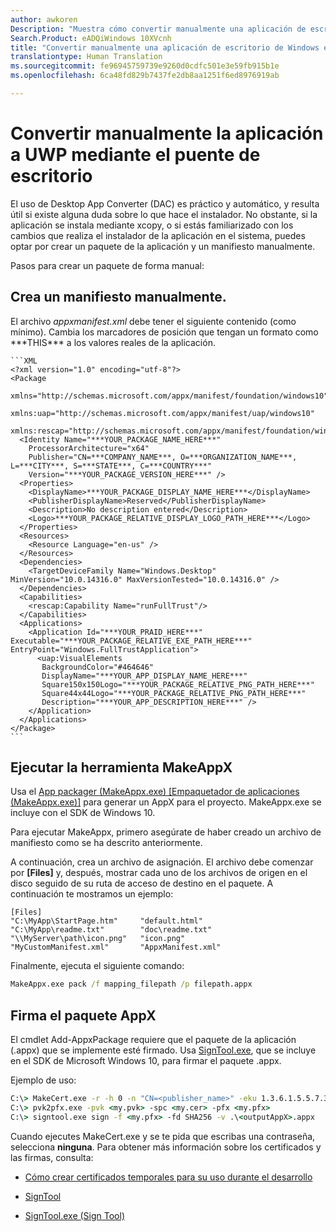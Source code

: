 ```yaml
---
author: awkoren
Description: "Muestra cómo convertir manualmente una aplicación de escritorio de Windows (por ejemplo, Win32, WPF y Windows Forms) en una aplicación para la Plataforma universal de Windows (UWP)."
Search.Product: eADQiWindows 10XVcnh
title: "Convertir manualmente una aplicación de escritorio de Windows en una aplicación para la Plataforma universal de Windows (UWP)"
translationtype: Human Translation
ms.sourcegitcommit: fe96945759739e9260d0cdfc501e3e59fb915b1e
ms.openlocfilehash: 6ca48fd829b7437fe2db8aa1251f6ed8976919ab

---
```


# Convertir manualmente la aplicación a UWP mediante el puente de escritorio

El uso de Desktop App Converter (DAC) es práctico y automático, y resulta útil si existe alguna duda sobre lo que hace el instalador. No obstante, si la aplicación se instala mediante xcopy, o si estás familiarizado con los cambios que realiza el instalador de la aplicación en el sistema, puedes optar por crear un paquete de la aplicación y un manifiesto manualmente.

Pasos para crear un paquete de forma manual:

## Crea un manifiesto manualmente.

El archivo _appxmanifest.xml_ debe tener el siguiente contenido (como mínimo). Cambia los marcadores de posición que tengan un formato como \*\*\*THIS\*\*\* a los valores reales de la aplicación.

    ```XML
    <?xml version="1.0" encoding="utf-8"?>
    <Package
       xmlns="http://schemas.microsoft.com/appx/manifest/foundation/windows10"
       xmlns:uap="http://schemas.microsoft.com/appx/manifest/uap/windows10"
       xmlns:rescap="http://schemas.microsoft.com/appx/manifest/foundation/windows10/restrictedcapabilities">
      <Identity Name="***YOUR_PACKAGE_NAME_HERE***"
        ProcessorArchitecture="x64"
        Publisher="CN=***COMPANY_NAME***, O=***ORGANIZATION_NAME***, L=***CITY***, S=***STATE***, C=***COUNTRY***"
        Version="***YOUR_PACKAGE_VERSION_HERE***" />
      <Properties>
        <DisplayName>***YOUR_PACKAGE_DISPLAY_NAME_HERE***</DisplayName>
        <PublisherDisplayName>Reserved</PublisherDisplayName>
        <Description>No description entered</Description>
        <Logo>***YOUR_PACKAGE_RELATIVE_DISPLAY_LOGO_PATH_HERE***</Logo>
      </Properties>
      <Resources>
        <Resource Language="en-us" />
      </Resources>
      <Dependencies>
        <TargetDeviceFamily Name="Windows.Desktop" MinVersion="10.0.14316.0" MaxVersionTested="10.0.14316.0" />
      </Dependencies>
      <Capabilities>
        <rescap:Capability Name="runFullTrust"/>
      </Capabilities>
      <Applications>
        <Application Id="***YOUR_PRAID_HERE***" Executable="***YOUR_PACKAGE_RELATIVE_EXE_PATH_HERE***" EntryPoint="Windows.FullTrustApplication">
          <uap:VisualElements
           BackgroundColor="#464646"
           DisplayName="***YOUR_APP_DISPLAY_NAME_HERE***"
           Square150x150Logo="***YOUR_PACKAGE_RELATIVE_PNG_PATH_HERE***"
           Square44x44Logo="***YOUR_PACKAGE_RELATIVE_PNG_PATH_HERE***"
           Description="***YOUR_APP_DESCRIPTION_HERE***" />
        </Application>
      </Applications>
    </Package>
    ```

## Ejecutar la herramienta MakeAppX

Usa el [App packager (MakeAppx.exe) [Empaquetador de aplicaciones (MakeAppx.exe)]](https://msdn.microsoft.com/library/windows/desktop/hh446767(v=vs.85).aspx) para generar un AppX para el proyecto. MakeAppx.exe se incluye con el SDK de Windows 10. 

Para ejecutar MakeAppx, primero asegúrate de haber creado un archivo de manifiesto como se ha descrito anteriormente. 

A continuación, crea un archivo de asignación. El archivo debe comenzar por **[Files]** y, después, mostrar cada uno de los archivos de origen en el disco seguido de su ruta de acceso de destino en el paquete. A continuación te mostramos un ejemplo: 

```
[Files]
"C:\MyApp\StartPage.htm"     "default.html"
"C:\MyApp\readme.txt"        "doc\readme.txt"
"\\MyServer\path\icon.png"   "icon.png"
"MyCustomManifest.xml"       "AppxManifest.xml"
```

Finalmente, ejecuta el siguiente comando: 

```cmd
MakeAppx.exe pack /f mapping_filepath /p filepath.appx
```

## Firma el paquete AppX

El cmdlet Add-AppxPackage requiere que el paquete de la aplicación (.appx) que se implemente esté firmado. Usa [SignTool.exe](https://msdn.microsoft.com/library/windows/desktop/aa387764(v=vs.85).aspx), que se incluye en el SDK de Microsoft Windows 10, para firmar el paquete .appx.

Ejemplo de uso: 

```cmd
C:\> MakeCert.exe -r -h 0 -n "CN=<publisher_name>" -eku 1.3.6.1.5.5.7.3.3 -pe -sv <my.pvk> <my.cer>
C:\> pvk2pfx.exe -pvk <my.pvk> -spc <my.cer> -pfx <my.pfx>
C:\> signtool.exe sign -f <my.pfx> -fd SHA256 -v .\<outputAppX>.appx
```

Cuando ejecutes MakeCert.exe y se te pida que escribas una contraseña, selecciona **ninguna**. Para obtener más información sobre los certificados y las firmas, consulta: 

- [Cómo crear certificados temporales para su uso durante el desarrollo](https://msdn.microsoft.com/library/ms733813.aspx)

- [SignTool](https://msdn.microsoft.com/library/windows/desktop/aa387764.aspx)

- [SignTool.exe (Sign Tool)](https://msdn.microsoft.com/library/8s9b9yaz.aspx)




<!--HONumber=Nov16_HO1-->



